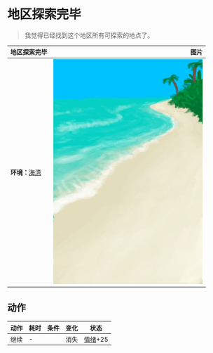 # 地区探索完毕  
> 我觉得已经找到这个地区所有可探索的地点了。  
  
  地区探索完毕  |   图片   
 ----  |  ----:   
 **环境：**[海湾](Bay.md)  |  ![](Sprite/Beach.png)   
  
## 动作  
动作  |  耗时  |  条件  |  变化  |  状态  
----  |  ----  |  ----  |  ----  |  ----  
继续<br>  |  -  |    |  消失  |  [情绪](Morale.md)+25  

